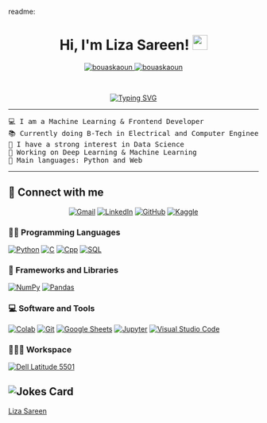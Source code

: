 readme:
<h1 align="center">
Hi, I'm Liza Sareen!
	<a href="https://github.com/Liza-Sareen" target="_self">
		<img src="https://media.giphy.com/media/hvRJCLFzcasrR4ia7z/giphy.gif" width="30">
	</a>
</h1>
<p align="center">
	<a href="https://github.com/Liza-Sareen">
		<img src="https://komarev.com/ghpvc/?username=Liza-Sareen&label=Profile%20views&color=0e75b6&style=flat" alt="bouaskaoun" />
	</a>
	<a href="https://github.com/Bouaskaoun">
		<img src="https://img.shields.io/github/followers/Liza-Sareen?label=Followers" alt="bouaskaoun" />
	</a>
</p>
<br/>
<p align="center">
	<a href="https://git.io/typing-svg"><img src="https://readme-typing-svg.herokuapp.com?font=Fira+Code&pause=1000&width=435&lines=&emsp;&emsp;Budding+Software+Engineer%2C+TIET26%2C;&emsp;&emsp;&emsp;DS%2CDSA%2CML%2FDL+Enthusiast;&emsp;&emsp;Giving+My+Best+To+The+Society" alt="Typing SVG" /></a>
</p>
<hr>
<pre>
💻 I am a Machine Learning & Frontend Developer
📚 Currently doing B-Tech in Electrical and Computer Engineering from TIET 
📝 I have a strong interest in Data Science 
🔭 Working on Deep Learning & Machine Learning
🌟 Main languages: Python and Web
</pre>
<hr>


## 🤝 Connect with me
<p align="center">
	<a href="mailto:sareen.l@yahoo.com"><img img src="https://img.shields.io/badge/gmail-%23EA4335.svg?style=plastic&logo=gmail&logoColor=white" alt="Gmail"/></a>
	<a href="https://www.linkedin.com/in/liza-sareen-1907a2270/"><img src="https://img.shields.io/badge/linkedin-%230A66C2.svg?style=plastic&logo=linkedin&logoColor=white" alt="LinkedIn"/></a>
	<a href="https://github.com/Liza-Sareen"><img src="https://img.shields.io/badge/github-%23181717.svg?style=plastic&logo=github&logoColor=white" alt="GitHub"/></a>
	<a href="https://www.kaggle.com/lizasareen"><img src="https://img.shields.io/badge/kaggle-%230A66C2.svg?style=plastic&logo=kaggle&logoColor=white" alt="Kaggle"/></a>
</p>


### 👨‍💻 Programming Languages

<p>
    <a href="https://github.com/Liza-Sareen"><img alt="Python" src="https://img.shields.io/badge/Python%20-%2314354C.svg?logo=python&logoColor=white"></a>
    <a href="https://github.com/Liza-Sareen"><img alt="C" src="https://img.shields.io/badge/%20-%2314354C.svg?logo=C&logoColor=white"></a>
<a href="https://github.com/Liza-Sareen"><img alt="Cpp" src="https://img.shields.io/badge/Cpp%20-%2314354C.svg?logo=C++&logoColor=white"></a>
<a href="https://github.com/Liza-Sareen"><img alt="SQL" src="https://img.shields.io/badge/SQL%20-%2314354C.svg?logo=SQL&logoColor=white"></a></p>

### 🧰 Frameworks and Libraries

<p>
    <a href="https://github.com/Liza-Sareen"><img alt="NumPy" src="https://img.shields.io/badge/Numpy%20-%23013243.svg?logo=numpy&logoColor=white"></a>
    <a href="https://github.com/Liza-Sareen"><img alt="Pandas" src="https://img.shields.io/badge/Pandas%20-%23150458.svg?logo=pandas&logoColor=white"></a>
   </p>

### 💻 Software and Tools

<p>
    <a href="https://github.com/Liza-Sareen"><img alt="Colab" src="https://img.shields.io/badge/Colab-00b56a.svg?logo=google-colab&logoColor=white"></a>
    <a href="https://github.com/Liza-Sareen"><img alt="Git" src="https://img.shields.io/badge/Git%20-%23F05033.svg?logo=git&logoColor=white"></a>
    <a href="https://github.com/Liza-Sareen"><img alt="Google Sheets" src="https://img.shields.io/badge/Google%20Sheets%20-%2334A853.svg?logo=google%20sheets&logoColor=white"></a>
    <a href="https://github.com/Liza-Sareen"><img alt="Jupyter" src="https://img.shields.io/badge/Jupyter%20-%23F37626.svg?logo=Jupyter&logoColor=white"></a>
<!--     <a href="https://github.com/Bouaskaoun"><img alt="Postman" src="https://img.shields.io/badge/Postman-FF6C37?logo=postman&logoColor=white"></a> -->
    <a href="https://github.com/Liza-Sareen"><img alt="Visual Studio Code" src="https://img.shields.io/badge/Visual%20Studio%20Code-0078d7.svg?logo=visual-studio-code&logoColor=white"></a>
</p>

### 👨🏽‍💻 Workspace

<p>
    <a href="https://github.com/Eishkaran"><img alt="Dell Latitude 5501" src="https://img.shields.io/badge/DELL-Latitude-5501"></a>
</p>

![Jokes Card](https://readme-jokes.vercel.app/api?theme=solidBlue)
------
[Liza Sareen](https://github.com/Liza-Sareen)
